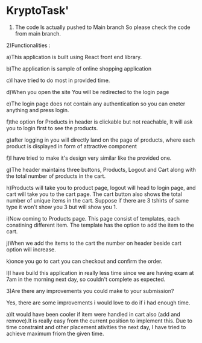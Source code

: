 # KryptoTask'
1) The code Is actually pushed to Main branch So please check the code from main branch.

2)Functionalities :
  
  a)This application is built using React front end library.
  
  b)The application is sample of online shopping application
  
  c)I have tried to do most in provided time.
  
  d)When you open the site You will be redirected to the login page
  
  e)The login page does not contain any authentication so you can eneter anything and press login.
  
  f)the option for Products in header is clickable but not reachable, It will ask you to login first to see the products.
  
  g)after logging in you will directly land on the page of products, where each product is displayed in form of attractive component
  
  f)I have tried to make it's design very similar like the provided one. 
  
  g)The header maintains three buttons, Products, Logout and Cart along with the total number of products in the cart.
  
  h)Products will take you to product page, logout will head to login page, and cart will take you to the cart page. The cart button also shows the total number of           unique items in the cart. Suppose if there are 3 tshirts of same type it won't show you 3 but will show you 1.
  
  i)Now coming to Products page. This page consist of templates, each conatining different item. The template has the option to add the item to the cart.
  
  j)When we add the items to the cart the number on header beside cart option will increase.
  
  k)once you go to cart you can checkout and confirm the order.
  
  l)I have build this application in really less time since we are having exam at 7am in the morning next day, so couldn't complete as expected.
 
3)Are there any improvements you could make to your submission?

Yes, there are some improvements i would love to do if i had enough time.

a)It would have been cooler if item were handled in cart also (add and remove).It is really easy from the current position to implement this. 
Due to time constraint and other placement ativities the next day, I have tried to achieve maximum friom the given time.
